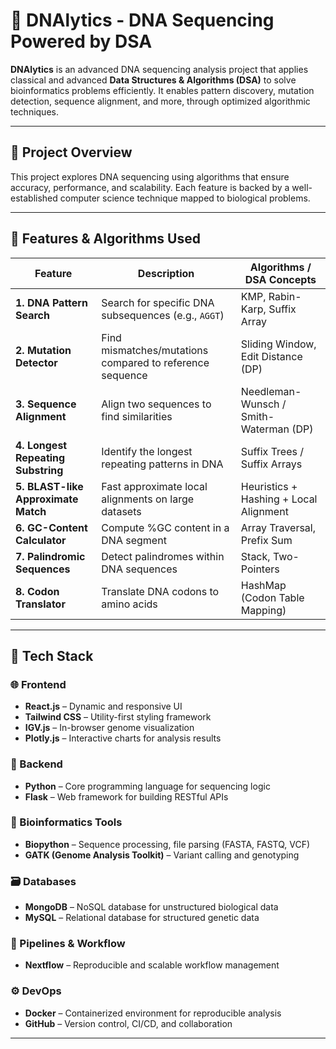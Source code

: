 # 🧬 DNAlytics - DNA Sequencing Powered by DSA

**DNAlytics** is an advanced DNA sequencing analysis project that applies classical and advanced **Data Structures & Algorithms (DSA)** to solve bioinformatics problems efficiently. It enables pattern discovery, mutation detection, sequence alignment, and more, through optimized algorithmic techniques.

---

## 🚀 Project Overview

This project explores DNA sequencing using algorithms that ensure accuracy, performance, and scalability. Each feature is backed by a well-established computer science technique mapped to biological problems.

---

## 📌 Features & Algorithms Used

| Feature                             | Description                                                  | Algorithms / DSA Concepts              |
| ---------------------------------- | ------------------------------------------------------------ | -------------------------------------- |
| **1. DNA Pattern Search**          | Search for specific DNA subsequences (e.g., `AGGT`)           | KMP, Rabin-Karp, Suffix Array          |
| **2. Mutation Detector**           | Find mismatches/mutations compared to reference sequence      | Sliding Window, Edit Distance (DP)     |
| **3. Sequence Alignment**          | Align two sequences to find similarities                      | Needleman-Wunsch / Smith-Waterman (DP) |
| **4. Longest Repeating Substring** | Identify the longest repeating patterns in DNA                | Suffix Trees / Suffix Arrays           |
| **5. BLAST-like Approximate Match**| Fast approximate local alignments on large datasets           | Heuristics + Hashing + Local Alignment |
| **6. GC-Content Calculator**       | Compute %GC content in a DNA segment                          | Array Traversal, Prefix Sum            |
| **7. Palindromic Sequences**       | Detect palindromes within DNA sequences                       | Stack, Two-Pointers                    |
| **8. Codon Translator**            | Translate DNA codons to amino acids                           | HashMap (Codon Table Mapping)          |

---

## 🧰 Tech Stack

### 🌐 Frontend
- **React.js** – Dynamic and responsive UI
- **Tailwind CSS** – Utility-first styling framework
- **IGV.js** – In-browser genome visualization
- **Plotly.js** – Interactive charts for analysis results

### 🧪 Backend
- **Python** – Core programming language for sequencing logic
- **Flask** – Web framework for building RESTful APIs

### 🧬 Bioinformatics Tools
- **Biopython** – Sequence processing, file parsing (FASTA, FASTQ, VCF)
- **GATK (Genome Analysis Toolkit)** – Variant calling and genotyping

### 🗃️ Databases
- **MongoDB** – NoSQL database for unstructured biological data
- **MySQL** – Relational database for structured genetic data

### 🔁 Pipelines & Workflow
- **Nextflow** – Reproducible and scalable workflow management

### ⚙️ DevOps
- **Docker** – Containerized environment for reproducible analysis
- **GitHub** – Version control, CI/CD, and collaboration

---


